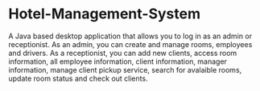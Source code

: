 # Hotel-Management-System
A Java based desktop application that allows you to log in as an admin or receptionist. As an admin, you can create and manage rooms, employees and drivers. As a receptionist, you can add new clients, access room information, all employee information, client information, manager information, manage client pickup service, search for avalaible rooms, update room status and check out clients.
